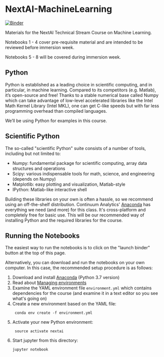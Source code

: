# NextAI-MachineLearning

[![Binder](https://mybinder.org/badge.svg)](https://mybinder.org/v2/gh/NEXTCanada/NextAI-MachineLearning/master)

Materials for the NextAI Technical Stream Course on Machine Learning.

Notebooks 1 - 4 cover pre-requisite material and are intended to be reviewed
before immersion week.

Notebooks 5 - 8 will be covered during immersion week.

## Python

Python is established as a leading choice in scientific computing, and in
particular, in machine learning. Compared to its competitors (e.g. Matlab), it’s
open-source and free! Thanks to a stable numerical base called Numpy which can
take advantage of low-level accelerated libraries like the Intel Math Kernel
Library (Intel MKL), one can get C-like speeds but with far less programming
overhead than compiled languages.

We’ll be using Python for examples in this course.

## Scientific Python

The so-called "scientific Python" suite consists of a number of tools, including
but not limited to:

* Numpy: fundamental package for scientific computing, array data structures and
  operations
* Scipy: various indispensable tools for math, science, and engineering (depends
  on Numpy)
* Matplotlib: easy plotting and visualization, Matlab-style
* IPython: Matlab-like interactive shell

Building these libraries on your own is often a hassle, so we recommend using an
off-the-shelf distribution. Continuum Analytics' [Anaconda] has everything we
need (and more) for this class. It's cross-platform and completely free for
basic use. This will be our recommended way of installing Python and the
required libraries for the course.

## Running the Notebooks

The easiest way to run the notebooks is to click on the "launch binder" button at the top of this page.

Alternatively, you can download and run the notebooks on your own computer. In this case, the recommended setup procedure is as follows:

1. Download and install [Anaconda] (Python 3.7 version)
2. Read about
   [Managing environments](http://conda.pydata.org/docs/using/envs.html)
3. Examine the YAML environment file `environment.yml` which contains
   dependencies for the course (and examine it in a text editor so you see
   what's going on)
4. Create a new environment based on the YAML file:
   ```
    conda env create -f environment.yml
    ```
5. Activate your new Python environment:
   ```
    source activate nextai
    ```
6. Start jupyter from this directory:
   ```
   jupyter notebook
   ```

[Anaconda]: https://docs.continuum.io/anaconda/
